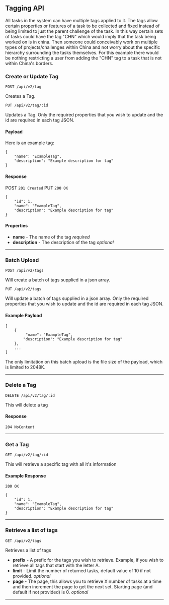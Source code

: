 ## Tagging API

All tasks in the system can have multiple tags applied to it. The tags allow certain properties or features of a task to be collected and fixed instead of being limited to just the parent challenge of the task. In this way certain sets of tasks could have the tag "CHN" which would imply that the task being worked on is in china. Then someone could conceivably work on multiple types of projects/challenges within China and not worry about the specific hierarchy surrounding the tasks themselves. For this example there would be nothing restricting a user from adding the "CHN" tag to a task that is not within China's borders.

### Create or Update Tag

`POST /api/v2/tag`

Creates a Tag.

`PUT /api/v2/tag/:id`

Updates a Tag. Only the required properties that you wish to update and the id are required in each tag JSON.

#### Payload

Here is an example tag:

    {
        "name": "ExampleTag",
        "description": "Example description for tag"
    }
    
#### Response
 
POST `201 Created`
PUT `200 OK`

    {
        "id": 1,
        "name": "ExampleTag",
        "description": "Example description for tag"
    }
    
#### Properties

* **name** - The name of the tag _required_
* **description** - The description of the tag _optional_

***
### Batch Upload

`POST /api/v2/tags`

Will create a batch of tags supplied in a json array.

`PUT /api/v2/tags`

Will update a batch of tags supplied in a json array. Only the required properties that you wish to update and the id are required in each tag JSON.

#### Example Payload

    [
        {
             "name": "ExampleTag",
            "description": "Example description for tag"
        },
        ...
    ]
    
The only limitation on this batch upload is the file size of the payload, which is limited to 2048K.

***
### Delete a Tag

`DELETE /api/v2/tag/:id`

This will delete a tag

#### Response

`204 NoContent`

***
### Get a Tag

`GET /api/v2/tag/:id`

This will retrieve a specific tag with all it's information

#### Example Response

`200 OK`
   
    {
        "id": 1,
        "name": "ExampleTag",
        "description": "Example description for tag"
    }

*** 
### Retrieve a list of tags

`GET /api/v2/tags`

Retrieves a list of tags

* **prefix** - A prefix for the tags you wish to retrieve. Example, if you wish to retrieve all tags that start with the letter A.
* **limit** - Limit the number of returned tasks, default value of 10 if not provided. _optional_
* **page** - The page, this allows you to retrieve X number of tasks at a time and then increment the page to get the next set. Starting page (and default if not provided) is 0. _optional_

***
